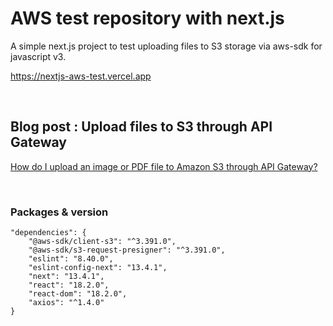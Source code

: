 # AWS test repository with next.js

A simple next.js project to test uploading files to S3 storage via aws-sdk for javascript v3.

https://nextjs-aws-test.vercel.app

&nbsp;

## Blog post : Upload files to S3 through API Gateway

[How do I upload an image or PDF file to Amazon S3 through API Gateway?](https://repost.aws/knowledge-center/api-gateway-upload-image-s3)

&nbsp;

### Packages & version
```
"dependencies": {
    "@aws-sdk/client-s3": "^3.391.0",
    "@aws-sdk/s3-request-presigner": "^3.391.0",
    "eslint": "8.40.0",
    "eslint-config-next": "13.4.1",
    "next": "13.4.1",
    "react": "18.2.0",
    "react-dom": "18.2.0",
    "axios": "^1.4.0"
}
```
